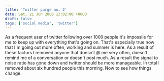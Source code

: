 ```yaml
---
title: 'Twitter purge no. 2'
date: Sat, 21 Jun 2008 13:02:00 +0000
draft: false
tags: ['social media', 'twitter']
---
```


As a frequent user of twitter following over 1000 people it's impossile for me to keep up with everything that's going on. That's especially true now that I'm going out more often, working and summer is here. As a result of these factors I removed anyone that doesn't @ me very often, doesn't remind me of a conversation or doesn't post much. As a result the signal to noise ratio has gone down and twitter should be more manageable. In total I removed about six hundred people this morning. Now to see how things change.